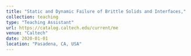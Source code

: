```yaml
---
title: "Static and Dynamic Failure of Brittle Solids and Interfaces,"
collection: teaching
type: "Teaching Assistant"
url: https://catalog.caltech.edu/current/me
venue: "Caltech"
date: 2020-01-01
location: "Pasadena, CA, USA"
---
```


